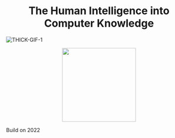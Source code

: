 <H1 align= "center">The Human Intelligence into Computer Knowledge</H1>

![THICK-GIF-1](https://user-images.githubusercontent.com/58914195/181877220-22f76505-8a6c-4be6-8328-2d4300bc717f.gif)

<p align="center" >
  <img height="200" src="https://user-images.githubusercontent.com/58914195/181877399-51603fd1-fc50-46d7-a2cb-4643b73209c7.gif" />
</p>

<p>Build on 2022</p>

